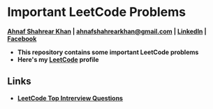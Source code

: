 # Important LeetCode Problems
**[Ahnaf Shahrear Khan](https://github.com/ahnafshahrear) | ahnafshahrearkhan@gmail.com | [LinkedIn](https://www.linkedin.com/in/ahnafshahrearkhan/) | [Facebook](https://www.facebook.com/ahnaf.shahrear.khan)**

- **This repository contains some important LeetCode problems**
- **Here's my [LeetCode](https://leetcode.com/u/ahnafshahrear/) profile**

## Links
- **[LeetCode Top Intrerview Questions](https://leetcode.com/explore/interview/card/top-interview-questions-easy/)**
